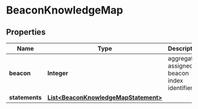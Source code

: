 
# BeaconKnowledgeMap

## Properties
Name | Type | Description | Notes
------------ | ------------- | ------------- | -------------
**beacon** | **Integer** | aggregator assigned beacon index identifier  |  [optional]
**statements** | [**List&lt;BeaconKnowledgeMapStatement&gt;**](BeaconKnowledgeMapStatement.md) |  |  [optional]



